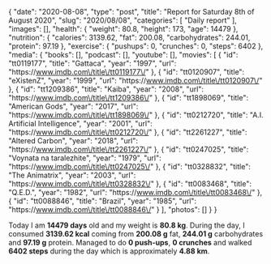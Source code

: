 {
    "date": "2020-08-08",
    "type": "post",
    "title": "Report for Saturday 8th of August 2020",
    "slug": "2020\/08\/08",
    "categories": [
        "Daily report"
    ],
    "images": [],
    "health": {
        "weight": 80.8,
        "height": 173,
        "age": 14479
    },
    "nutrition": {
        "calories": 3139.62,
        "fat": 200.08,
        "carbohydrates": 244.01,
        "protein": 97.19
    },
    "exercise": {
        "pushups": 0,
        "crunches": 0,
        "steps": 6402
    },
    "media": {
        "books": [],
        "podcast": [],
        "youtube": [],
        "movies": [
            {
                "id": "tt0119177",
                "title": "Gattaca",
                "year": "1997",
                "url": "https:\/\/www.imdb.com\/title\/tt0119177\/"
            },
            {
                "id": "tt0120907",
                "title": "eXistenZ",
                "year": "1999",
                "url": "https:\/\/www.imdb.com\/title\/tt0120907\/"
            },
            {
                "id": "tt1209386",
                "title": "Kaiba",
                "year": "2008",
                "url": "https:\/\/www.imdb.com\/title\/tt1209386\/"
            },
            {
                "id": "tt1898069",
                "title": "American Gods",
                "year": "2017",
                "url": "https:\/\/www.imdb.com\/title\/tt1898069\/"
            },
            {
                "id": "tt0212720",
                "title": "A.I. Artificial Intelligence",
                "year": "2001",
                "url": "https:\/\/www.imdb.com\/title\/tt0212720\/"
            },
            {
                "id": "tt2261227",
                "title": "Altered Carbon",
                "year": "2018",
                "url": "https:\/\/www.imdb.com\/title\/tt2261227\/"
            },
            {
                "id": "tt0247025",
                "title": "Voynata na taralezhite",
                "year": "1979",
                "url": "https:\/\/www.imdb.com\/title\/tt0247025\/"
            },
            {
                "id": "tt0328832",
                "title": "The Animatrix",
                "year": "2003",
                "url": "https:\/\/www.imdb.com\/title\/tt0328832\/"
            },
            {
                "id": "tt0083468",
                "title": "Q.E.D.",
                "year": "1982",
                "url": "https:\/\/www.imdb.com\/title\/tt0083468\/"
            },
            {
                "id": "tt0088846",
                "title": "Brazil",
                "year": "1985",
                "url": "https:\/\/www.imdb.com\/title\/tt0088846\/"
            }
        ],
        "photos": []
    }
}

Today I am <strong>14479 days</strong> old and my weight is <strong>80.8 kg</strong>. During the day, I consumed <strong>3139.62 kcal</strong> coming from <strong>200.08 g</strong> fat, <strong>244.01 g</strong> carbohydrates and <strong>97.19 g</strong> protein. Managed to do <strong>0 push-ups</strong>, <strong>0 crunches</strong> and walked <strong>6402 steps</strong> during the day which is approximately <strong>4.88 km</strong>.
